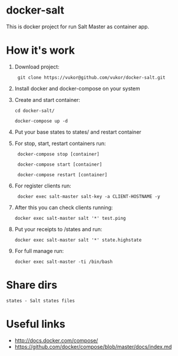 docker-salt
===========

This is docker project for run Salt Master as container app.

How it's work
===========

1. Download project:

    `` git clone https://vukor@github.com/vukor/docker-salt.git``

2. Install docker and docker-compose on your system

3. Create and start container:

    `` cd docker-salt/ ``

    `` docker-compose up -d ``

4. Put your base states to states/ and restart container

5. For stop, start, restart containers run:

    `` docker-compose stop [container]``

    `` docker-compose start [container]``

    `` docker-compose restart [container]``

6. For register clients run:

    `` docker exec salt-master salt-key -a CLIENT-HOSTNAME -y``

7. After this you can check clients running:

    `` docker exec salt-master salt '*' test.ping ``

8. Put your receipts to /states and run:
 
    `` docker exec salt-master salt '*' state.highstate ``

9. For full manage run:

    `` docker exec salt-master -ti /bin/bash ``


Share dirs
===========

``states - Salt states files``


Useful links
============
  - http://docs.docker.com/compose/
  - https://github.com/docker/compose/blob/master/docs/index.md

